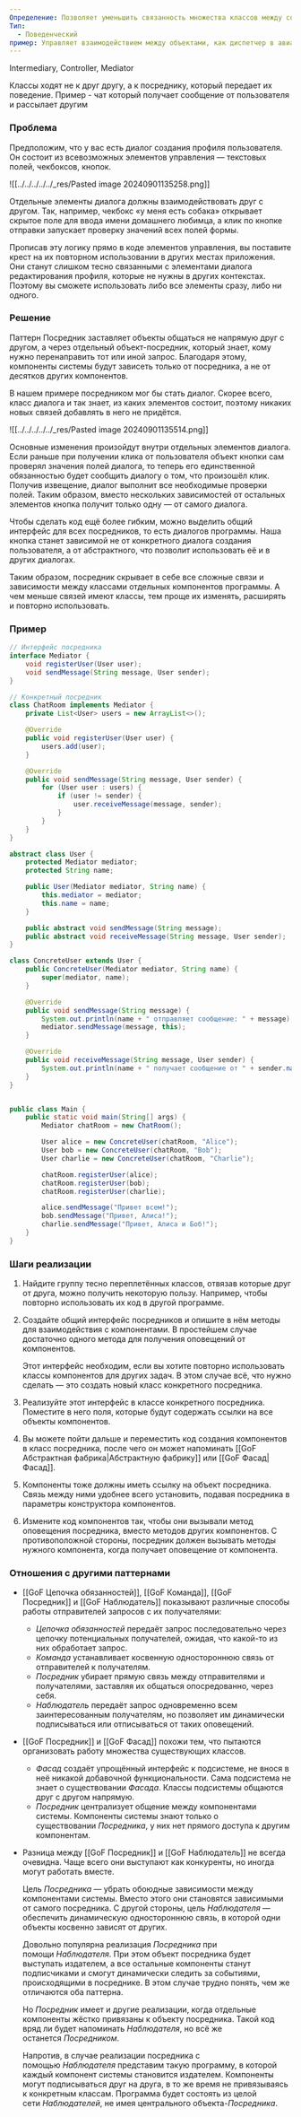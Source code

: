 ```yaml
---
Определение: Позволяет уменьшить связанность множества классов между собой, благодаря перемещению этих связей в один класс-посредник.
Тип:
  - Поведенческий
пример: Управляет взаимодействием между объектами, как диспетчер в авиадиспетчерской.
---
```

Intermediary, Controller, Mediator

Классы ходят не к друг другу, а к посреднику, который передает их поведение. Пример - чат который получает сообщение от пользователя и рассылает другим
### Проблема

Предположим, что у вас есть диалог создания профиля пользователя. Он состоит из всевозможных элементов управления — текстовых полей, чекбоксов, кнопок.

![[../../../../../_res/Pasted image 20240901135258.png]]

Отдельные элементы диалога должны взаимодействовать друг с другом. Так, например, чекбокс «у меня есть собака» открывает скрытое поле для ввода имени домашнего любимца, а клик по кнопке отправки запускает проверку значений всех полей формы.

Прописав эту логику прямо в коде элементов управления, вы поставите крест на их повторном использовании в других местах приложения. Они станут слишком тесно связанными с элементами диалога редактирования профиля, которые не нужны в других контекстах. Поэтому вы сможете использовать либо все элементы сразу, либо ни одного.

### Решение 

Паттерн Посредник заставляет объекты общаться не напрямую друг с другом, а через отдельный объект-посредник, который знает, кому нужно перенаправить тот или иной запрос. Благодаря этому, компоненты системы будут зависеть только от посредника, а не от десятков других компонентов.

В нашем примере посредником мог бы стать диалог. Скорее всего, класс диалога и так знает, из каких элементов состоит, поэтому никаких новых связей добавлять в него не придётся.

![[../../../../../_res/Pasted image 20240901135514.png]]

Основные изменения произойдут внутри отдельных элементов диалога. Если раньше при получении клика от пользователя объект кнопки сам проверял значения полей диалога, то теперь его единственной обязанностью будет сообщить диалогу о том, что произошёл клик. Получив извещение, диалог выполнит все необходимые проверки полей. Таким образом, вместо нескольких зависимостей от остальных элементов кнопка получит только одну — от самого диалога.

Чтобы сделать код ещё более гибким, можно выделить общий интерфейс для всех посредников, то есть диалогов программы. Наша кнопка станет зависимой не от конкретного диалога создания пользователя, а от абстрактного, что позволит использовать её и в других диалогах.

Таким образом, посредник скрывает в себе все сложные связи и зависимости между классами отдельных компонентов программы. А чем меньше связей имеют классы, тем проще их изменять, расширять и повторно использовать.

### Пример

```java
// Интерфейс посредника
interface Mediator {
    void registerUser(User user);
    void sendMessage(String message, User sender);
}

// Конкретный посредник
class ChatRoom implements Mediator {
    private List<User> users = new ArrayList<>();

    @Override
    public void registerUser(User user) {
        users.add(user);
    }

    @Override
    public void sendMessage(String message, User sender) {
        for (User user : users) {
            if (user != sender) {
                user.receiveMessage(message, sender);
            }
        }
    }
}

abstract class User {
    protected Mediator mediator;
    protected String name;

    public User(Mediator mediator, String name) {
        this.mediator = mediator;
        this.name = name;
    }

    public abstract void sendMessage(String message);
    public abstract void receiveMessage(String message, User sender);
}

class ConcreteUser extends User {
    public ConcreteUser(Mediator mediator, String name) {
        super(mediator, name);
    }

    @Override
    public void sendMessage(String message) {
        System.out.println(name + " отправляет сообщение: " + message);
        mediator.sendMessage(message, this);
    }

    @Override
    public void receiveMessage(String message, User sender) {
        System.out.println(name + " получает сообщение от " + sender.name + ": " + message);
    }
}


public class Main {
    public static void main(String[] args) {
        Mediator chatRoom = new ChatRoom();

        User alice = new ConcreteUser(chatRoom, "Alice");
        User bob = new ConcreteUser(chatRoom, "Bob");
        User charlie = new ConcreteUser(chatRoom, "Charlie");

        chatRoom.registerUser(alice);
        chatRoom.registerUser(bob);
        chatRoom.registerUser(charlie);

        alice.sendMessage("Привет всем!");
        bob.sendMessage("Привет, Алиса!");
        charlie.sendMessage("Привет, Алиса и Боб!");
    }
}

```

### Шаги реализации

1. Найдите группу тесно переплетённых классов, отвязав которые друг от друга, можно получить некоторую пользу. Например, чтобы повторно использовать их код в другой программе.
    
2. Создайте общий интерфейс посредников и опишите в нём методы для взаимодействия с компонентами. В простейшем случае достаточно одного метода для получения оповещений от компонентов.
    
    Этот интерфейс необходим, если вы хотите повторно использовать классы компонентов для других задач. В этом случае всё, что нужно сделать — это создать новый класс конкретного посредника.
    
3. Реализуйте этот интерфейс в классе конкретного посредника. Поместите в него поля, которые будут содержать ссылки на все объекты компонентов.
    
4. Вы можете пойти дальше и переместить код создания компонентов в класс посредника, после чего он может напоминать [[GoF Абстрактная фабрика|Абстрактную фабрику]] или [[GoF Фасад|Фасад]].
    
5. Компоненты тоже должны иметь ссылку на объект посредника. Связь между ними удобнее всего установить, подавая посредника в параметры конструктора компонентов.
    
6. Измените код компонентов так, чтобы они вызывали метод оповещения посредника, вместо методов других компонентов. С противоположной стороны, посредник должен вызывать методы нужного компонента, когда получает оповещение от компонента.

### Отношения с другими паттернами

- [[GoF Цепочка обязанностей]], [[GoF Команда]], [[GoF Посредник]] и [[GoF Наблюдатель]] показывают различные способы работы отправителей запросов с их получателями:
    
    - _Цепочка обязанностей_ передаёт запрос последовательно через цепочку потенциальных получателей, ожидая, что какой-то из них обработает запрос.
    - _Команда_ устанавливает косвенную одностороннюю связь от отправителей к получателям.
    - _Посредник_ убирает прямую связь между отправителями и получателями, заставляя их общаться опосредованно, через себя.
    - _Наблюдатель_ передаёт запрос одновременно всем заинтересованным получателям, но позволяет им динамически подписываться или отписываться от таких оповещений.
- [[GoF Посредник]] и [[GoF Фасад]] похожи тем, что пытаются организовать работу множества существующих классов.
    
    - _Фасад_ создаёт упрощённый интерфейс к подсистеме, не внося в неё никакой добавочной функциональности. Сама подсистема не знает о существовании _Фасада_. Классы подсистемы общаются друг с другом напрямую.
    - _Посредник_ централизует общение между компонентами системы. Компоненты системы знают только о существовании _Посредника_, у них нет прямого доступа к другим компонентам.
- Разница между [[GoF Посредник]] и [[GoF Наблюдатель]] не всегда очевидна. Чаще всего они выступают как конкуренты, но иногда могут работать вместе.
    
    Цель _Посредника_ — убрать обоюдные зависимости между компонентами системы. Вместо этого они становятся зависимыми от самого посредника. С другой стороны, цель _Наблюдателя_ — обеспечить динамическую одностороннюю связь, в которой одни объекты косвенно зависят от других.
    
    Довольно популярна реализация _Посредника_ при помощи _Наблюдателя_. При этом объект посредника будет выступать издателем, а все остальные компоненты станут подписчиками и смогут динамически следить за событиями, происходящими в посреднике. В этом случае трудно понять, чем же отличаются оба паттерна.
    
    Но _Посредник_ имеет и другие реализации, когда отдельные компоненты жёстко привязаны к объекту посредника. Такой код вряд ли будет напоминать _Наблюдателя_, но всё же останется _Посредником_.
    
    Напротив, в случае реализации посредника с помощью _Наблюдателя_ представим такую программу, в которой каждый компонент системы становится издателем. Компоненты могут подписываться друг на друга, в то же время не привязываясь к конкретным классам. Программа будет состоять из целой сети _Наблюдателей_, не имея центрального объекта-_Посредника_.